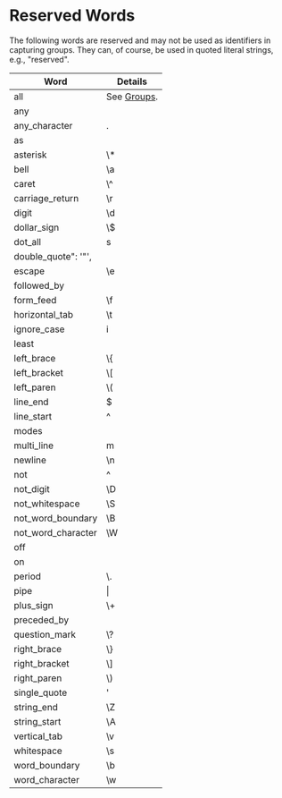 # Reserved Words

The following words are reserved and may not be used as identifiers in capturing groups.
They can, of course, be used in quoted literal strings, e.g., "reserved".

| Word | Details |
|------|-------------|
| all | See [Groups](groups.md). |
| any |  |
| any_character | . |
| as |  |
| asterisk | \\* |
| bell | \\a |
| caret | \\^ |
| carriage_return | \\r |
| digit | \\d |
| dollar_sign | \\$ |
| dot_all | s |
| double_quote": '"',
| escape | \\e |
| followed_by |  |
| form_feed | \\f |
| horizontal_tab | \\t |
| ignore_case | i |
| least |  |
| left_brace | \\{ |
| left_bracket | \\[ |
| left_paren | \\( |
| line_end | $ |
| line_start | ^ |
| modes |  |
| multi_line | m |
| newline | \\n |
| not | ^ |
| not_digit | \\D |
| not_whitespace | \\S |
| not_word_boundary | \\B |
| not_word_character | \\W |
| off |  |
| on |  |
| period | \\. |
| pipe | \\| |
| plus_sign | \\+ |
| preceded_by |  |
| question_mark | \\? |
| right_brace | \\} |
| right_bracket | \\] |
| right_paren | \\) |
| single_quote | ' |
| string_end | \\Z |
| string_start | \\A |
| vertical_tab | \\v |
| whitespace | \\s |
| word_boundary | \\b |
| word_character | \\w |
